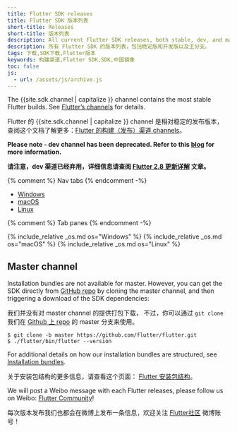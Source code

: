 ```yaml
---
title: Flutter SDK releases
title: Flutter SDK 版本列表
short-title: Releases
short-title: 版本列表
description: All current Flutter SDK releases, both stable, dev, and master.
description: 所有 Flutter SDK 的版本列表，包括稳定版和开发版以及主分支。
tags: 下载,SDK下载,Flutter版本
keywords: 构建渠道,Flutter SDK,SDK,中国镜像
toc: false
js:
  - url: /assets/js/archive.js
---
```


<style>
.scrollable-table {
  overflow-y: scroll;
  max-height: 20rem;
}
</style>

The {{site.sdk.channel | capitalize }} channel contains the
most stable Flutter builds. See [Flutter’s channels][] for details.

Flutter 的 {{site.sdk.channel | capitalize }} channel 是相对稳定的发布版本，
查阅这个文档了解更多：[Flutter 的构建（发布）渠道 channels][Flutter’s channels]。

**Please note - dev channel has been deprecated. Refer to this [blog](https://medium.com/flutter/whats-new-in-flutter-2-8-d085b763d181) for more information.**

**请注意，dev 渠道已经弃用，详细信息请查阅 <a href="https://flutter.cn/posts/whats-new-in-flutter-2-8">Flutter 2.8 更新详解</a> 文章。**

{% comment %} Nav tabs {% endcomment -%}
<ul class="nav nav-tabs" id="editor-setup" role="tablist">
  <li class="nav-item">
    <a class="nav-link active" id="windows-tab" href="#windows" role="tab" aria-controls="windows" aria-selected="true">Windows</a>
  </li>
  <li class="nav-item">
    <a class="nav-link" id="macos-tab" href="#macos" role="tab" aria-controls="macos" aria-selected="false">macOS</a>
  </li>
  <li class="nav-item">
    <a class="nav-link" id="linux-tab" href="#linux" role="tab" aria-controls="linux" aria-selected="false">Linux</a>
  </li>
</ul>

{% comment %} Tab panes {% endcomment -%}
<div id="sdk-archives" class="tab-content">
{% include_relative _os.md os="Windows" %}
{% include_relative _os.md os="macOS" %}
{% include_relative _os.md os="Linux" %}
</div>

## Master channel

Installation bundles are not available for master.
However, you can get the SDK directly from
[GitHub repo][] by cloning the master channel,
and then triggering a download of the SDK dependencies:

我们并没有对 master channel 的提供打包下载，
不过，你可以通过 `git clone` 我们在 
[Github 上 repo]({{site.repo.flutter}}) 的 master 分支来使用。

```terminal
$ git clone -b master https://github.com/flutter/flutter.git
$ ./flutter/bin/flutter --version
```

For additional details on how our installation bundles are structured,
see [Installation bundles][].

关于安装包结构的更多信息，请查看这个页面：
[Flutter 安装包结构][Installation bundles]。

We will post a Weibo message with each Flutter releases,
please follow us on Weibo: [Flutter Community](https://weibo.com/u/6723427904)!

每次版本发布我们也都会在微博上发布一条信息，欢迎关注
[Flutter社区](https://weibo.com/u/6723427904) 微博账号！

[Flutter Spring 2020 Update]: {{site.flutter-medium}}/flutter-spring-2020-update-f723d898d7af
[Flutter’s channels]: {{site.repo.flutter}}/wiki/Flutter-build-release-channels
[Installation bundles]: {{site.repo.flutter}}/wiki/Flutter-Installation-Bundles
[GitHub repo]: {{site.repo.flutter}}
[Installation bundles]: {{site.repo.flutter}}/wiki/Flutter-Installation-Bundles
